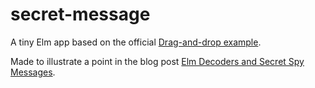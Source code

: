# secret-message

A tiny Elm app based on the official [Drag-and-drop example](http://elm-lang.org/examples/drag).

Made to illustrate a point in the blog post [Elm Decoders and Secret Spy Messages](https://ohanhi.github.io/secret-spy-messages.html).
